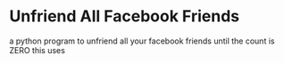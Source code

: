 # Unfriend All Facebook Friends

a python program to unfriend all your facebook friends until the count is ZERO
this uses 
